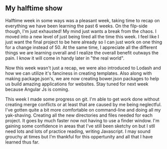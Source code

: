 ## My halftime show

 Halftime week in some ways was a pleasant week, taking time to recap on everything we have been learning the past 6 weeks. On the filp-side though, I'm just exhausted! My mind just wants a break from the chaos. I moved into a new level of just being tired all the time this week. I feel like I just want the final project to be here already so I can just work on one thing for a change instead of 50. At the same time, I appreciate all the different things we are learning overall and I realize the overall benefit outways the pain. I know it will come in handy later in "the real world". 
 
 Now this week wasn't just a recap, we were also introduced to Lodash and how we can utilize it's fanciness in creating templates.  Also along with making package.json's, we are now creating bower.json packages to help us build amazing applications for websites. Stay tuned for next week because Angular Js is coming.
 
 This week I made some progress on git. I'm able to get work done without creating merge conflicts or at least that are caused by me being neglectful. I've gotten quite a bit more comfortable on command-line and doing all my yak-shaving.  Creating all the new directories and files needed for each project. It goes by much faster now not having to use a finder window. I'm gaining some confidence in areas that I've still been sketchy on but I stll need lots and lots of practice reading, writing Javascript. I may sound grouchy at times but I'm thankful for this oppertunity and all that I have learned thus far.  
 
